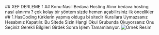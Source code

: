   <head>
  <title>Derleme1</title>
    <!-- Place your kit's code here -->
    <script src="https://kit.fontawesome.com/1213177108.js" crossorigin="anonymous"></script>
  </head>
## XEF DERLEME 1
## Konu:Nasıl Bedava Hosting Alınır
bedava hosting nasıl alınırmı ?
çok kolay bir yöntem sizde hemen açabilirsiniz ilk öncelikler
## 1.HasCoding
türklerin yapmış oldugu bi sitedir Kurallara Uymazsanız Hesabınız Kapatılır.
Bu Sitede Sizin Hangi Okul Grubunda Okuyorsanız Onu Seçiniz
Gerekli Bilgileri Girdek Sonra İşlem Tamamlanıyor.
<Dikkat Kurallara Uymazsanız Ürünleriniz Kapanır.


<link rel="stylesheet" href="style.css">

<img src="https://www.freelogodesign.org/file/app/client/thumb/a80698e9-145a-43d5-b02d-be9d45f55679_200x200.png?1592938923745" alt="Örnek Resim"/>

<i class="fas fa-yen-sign"></i>
<i class="fab fa-atlassian"></i>
<i class="fas fa-hand-lizard"></i>
<i class="fab fa-atlassian"></i>
<i class="far fa-registered"></i>
<i class="fab fa-monero"></i>
<i class="fab fa-cuttlefish"></i>
<i class="fab fa-dyalog"></i>
<i class="fab fa-kaggle"></i>
<i class="fab fa-stripe-s"></i>
<i class="far fa-registered"></i>
## <i class="fa fa-cog fa-spin fa-3x fa-fw"></i>


